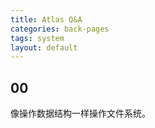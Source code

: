 ```yaml
---
title: Atlas Q&A
categories: back-pages
tags: system
layout: default
---
```


## 00

像操作数据结构一样操作文件系统。
